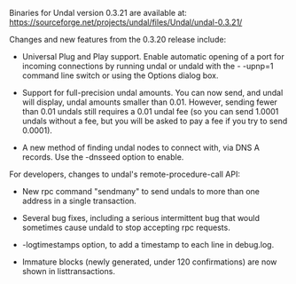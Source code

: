 Binaries for Undal version 0.3.21 are available at:
  https://sourceforge.net/projects/undal/files/Undal/undal-0.3.21/

Changes and new features from the 0.3.20 release include:

* Universal Plug and Play support.  Enable automatic opening of a port for incoming connections by running undal or undald with the - -upnp=1 command line switch or using the Options dialog box.

* Support for full-precision undal amounts.  You can now send, and undal will display, undal amounts smaller than 0.01.  However, sending fewer than 0.01 undals still requires a 0.01 undal fee (so you can send 1.0001 undals without a fee, but you will be asked to pay a fee if you try to send 0.0001).

* A new method of finding undal nodes to connect with, via DNS A records. Use the -dnsseed option to enable.

For developers, changes to undal's remote-procedure-call API:

* New rpc command "sendmany" to send undals to more than one address in a single transaction.

* Several bug fixes, including a serious intermittent bug that would sometimes cause undald to stop accepting rpc requests. 

* -logtimestamps option, to add a timestamp to each line in debug.log.

* Immature blocks (newly generated, under 120 confirmations) are now shown in listtransactions.
